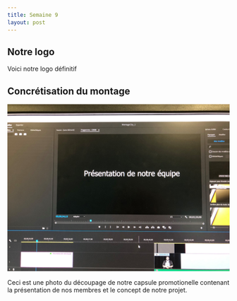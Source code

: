 ```yaml
---
title: Semaine 9
layout: post
---
```


## Notre logo


Voici notre logo définitif


## Concrétisation du montage

![montage](../medias/montage.jpg)

Ceci est une photo du découpage de notre capsule promotionelle contenant la présentation de nos membres et le concept de notre projet.






